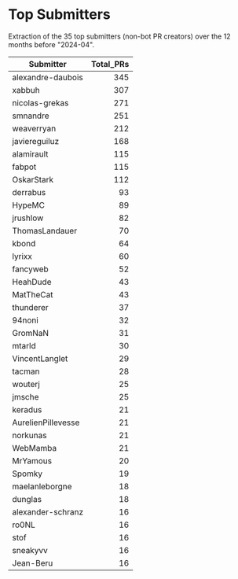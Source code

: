 # Top Submitters

Extraction of the 35 top submitters (non-bot PR creators) 
over the 12 months before "2024-04".


| Submitter          | Total_PRs |
| ------------------ | --------: |
| alexandre-daubois  |       345 |
| xabbuh             |       307 |
| nicolas-grekas     |       271 |
| smnandre           |       251 |
| weaverryan         |       212 |
| javiereguiluz      |       168 |
| alamirault         |       115 |
| fabpot             |       115 |
| OskarStark         |       112 |
| derrabus           |        93 |
| HypeMC             |        89 |
| jrushlow           |        82 |
| ThomasLandauer     |        70 |
| kbond              |        64 |
| lyrixx             |        60 |
| fancyweb           |        52 |
| HeahDude           |        43 |
| MatTheCat          |        43 |
| thunderer          |        37 |
| 94noni             |        32 |
| GromNaN            |        31 |
| mtarld             |        30 |
| VincentLanglet     |        29 |
| tacman             |        28 |
| wouterj            |        25 |
| jmsche             |        25 |
| keradus            |        21 |
| AurelienPillevesse |        21 |
| norkunas           |        21 |
| WebMamba           |        21 |
| MrYamous           |        20 |
| Spomky             |        19 |
| maelanleborgne     |        18 |
| dunglas            |        18 |
| alexander-schranz  |        16 |
| ro0NL              |        16 |
| stof               |        16 |
| sneakyvv           |        16 |
| Jean-Beru          |        16 |

